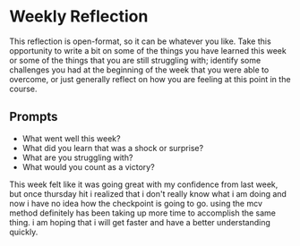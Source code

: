 # Weekly Reflection

This reflection is open-format, so it can be whatever you like. Take this opportunity to write a bit on some of the things you have learned this week or some of the things that you are still struggling with; identify some challenges you had at the beginning of the week that you were able to overcome, or just generally reflect on how you are feeling at this point in the course.

## Prompts

- What went well this week?
- What did you learn that was a shock or surprise?
- What are you struggling with?
- What would you count as a victory?

This week felt like it was going great with my confidence from last week, but once thursday hit i realized that i don't really know what i am doing and now i have no idea how the checkpoint is going to go. using the mcv method definitely has been taking up more time to accomplish the same thing. i am hoping that i will get faster and have a better understanding quickly.
